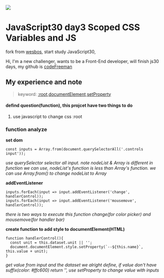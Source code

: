 ![](https://javascript30.com/images/JS3-social-share.png)

# JavaScript30 day3 Scoped CSS Variables and JS

fork from [wesbos](https://github.com/wesbos/JavaScript30), start study JavaScript30,

Hi, I'm a new challenger, wants to be a Front-End developer, will finish js30 days, my github is [codeFreeman](https://github.com/codeFreeman/JavaScript30)

## My experience and note

> keyword: [:root](https://developer.mozilla.org/en-US/docs/Web/CSS/:root),[documentElement](https://developer.mozilla.org/en-US/docs/Web/API/Document/documentElement),[setProperty](https://developer.mozilla.org/en-US/docs/Web/API/CSSStyleDeclaration/setProperty)

#### defind question(function), this projcet have two things to do
1. use javascript to change css :root

### function analyze

**set dom**

    const inputs = Array.from(document.querySelectorAll('.controls input'));

*use querySelector selector all input. note nodeList & Array is different in function we can use, nodeList's function is less than Array's function. we can use Array.from() to change nodeList to Array*

**addEventListener**

    inputs.forEach(input => input.addEventListener('change', handlerControl));
    inputs.forEach(input => input.addEventListener('mousemove', handlerControl));

*there is two ways to execute this function change(for color picker) and mousemove(for handler bar)*

**create function to add style to documentElement(HTML)**

    function handlerControl(){
      const unit = this.dataset.unit || '';
      document.documentElement.style.setProperty(`--${this.name}`, this.value + unit);
    }

*get value from input and the dataset we alright define, if value don't have suffix(color: #ffc600) return '', use setProperty to change value with inputs*


